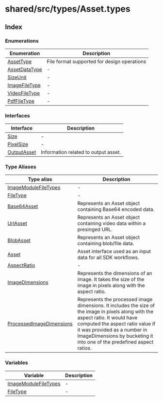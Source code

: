 # shared/src/types/Asset.types

## Index

### Enumerations

| Enumeration | Description |
| ------ | ------ |
| [AssetType](enumerations/asset-type/index.md) | File format supported for design operations |
| [AssetDataType](enumerations/asset-data-type/index.md) | - |
| [SizeUnit](enumerations/size-unit/index.md) | - |
| [ImageFileType](enumerations/image-file-type/index.md) | - |
| [VideoFileType](enumerations/video-file-type/index.md) | - |
| [PdfFileType](enumerations/pdf-file-type/index.md) | - |

### Interfaces

| Interface | Description |
| ------ | ------ |
| [Size](interfaces/size/index.md) | - |
| [PixelSize](interfaces/pixel-size/index.md) | - |
| [OutputAsset](interfaces/output-asset/index.md) | Information related to output asset. |

### Type Aliases

| Type alias | Description |
| ------ | ------ |
| [ImageModuleFileTypes](type-aliases/image-module-file-types/index.md) | - |
| [FileType](type-aliases/file-type/index.md) | - |
| [Base64Asset](type-aliases/base64-asset/index.md) | Represents an Asset object containing Base64 encoded data. |
| [UrlAsset](type-aliases/url-asset/index.md) | Represents an Asset object containing video data within a presinged URL. |
| [BlobAsset](type-aliases/blob-asset/index.md) | Represents an Asset object containing blob/file data. |
| [Asset](type-aliases/asset/index.md) | Asset interface used as an input data for all SDK workflows. |
| [AspectRatio](type-aliases/aspect-ratio/index.md) | - |
| [ImageDimensions](type-aliases/image-dimensions/index.md) | Represents the dimensions of an image. It takes the size of the image in pixels along with the aspect ratio. |
| [ProcessedImageDimensions](type-aliases/processed-image-dimensions/index.md) | Represents the processed image dimensions. It includes the size of the image in pixels along with the aspect ratio. It would have computed the aspect ratio value if it was provided as a number in ImageDimensions by bucketing it into one of the predefined aspect ratios. |

### Variables

| Variable | Description |
| ------ | ------ |
| [ImageModuleFileTypes](variables/image-module-file-types/index.md) | - |
| [FileType](variables/file-type/index.md) | - |
